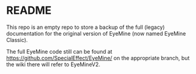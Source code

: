 # README

This repo is an empty repo to store a backup of the full (legacy) documentation for the original version of EyeMine (now named EyeMine Classic).

The full EyeMine code still can be found at https://github.com/SpecialEffect/EyeMine/ on the appropriate branch, but the wiki there will refer to EyeMineV2. 


